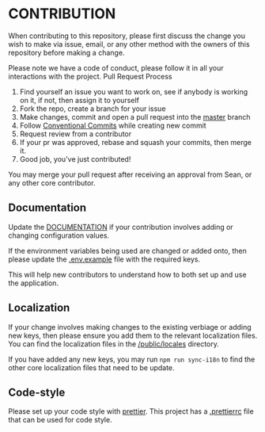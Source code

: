 # CONTRIBUTION

When contributing to this repository, please first discuss the change you wish to make via issue, email, or any other method with the owners of this repository before making a change.

Please note we have a code of conduct, please follow it in all your interactions with the project.
Pull Request Process

1. Find yourself an issue you want to work on, see if anybody is working on it, if not, then assign it to yourself
2. Fork the repo, create a branch for your issue
3. Make changes, commit and open a pull request into the [master](https://github.com/SeanCassiere/nv-reservation-cc-update/tree/master) branch
4. Follow [Conventional Commits](https://www.conventionalcommits.org/en/v1.0.0/) while creating new commit
5. Request review from a contributor
6. If your pr was approved, rebase and squash your commits, then merge it.
7. Good job, you've just contributed!

You may merge your pull request after receiving an approval from Sean, or any other core contributor.

## Documentation

Update the [DOCUMENTATION](/DOCUMENTATION.md) if your contribution involves adding or changing configuration values.

If the environment variables being used are changed or added onto, then please update the [.env.example](/.env.example) file with the required keys.

This will help new contributors to understand how to both set up and use the application.

## Localization

If your change involves making changes to the existing verbiage or adding new keys, then please ensure you add them to the relevant localization files. You can find the localization files in the [/public/locales](/public/locales) directory.

If you have added any new keys, you may run `npm run sync-i18n` to find the other core localization files that need to be update.

## Code-style

Please set up your code style with [prettier](https://prettier.io/). This project has a [.prettierrc](.prettierrc) file that can be used for code style.
